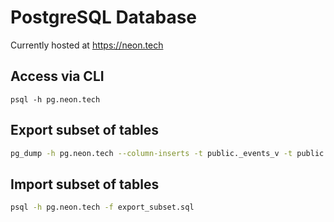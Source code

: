 # PostgreSQL Database

Currently hosted at https://neon.tech

## Access via CLI

`psql -h pg.neon.tech`

## Export subset of tables

```bash
pg_dump -h pg.neon.tech --column-inserts -t public._events_v -t public._events_v_rels -t public._pods_v -t public.events -t public.events_rels -t public.media -t public.pods -t public.pods_at_events -t public.users -t public.users_roles -f export_subset.sql
```

## Import subset of tables

```bash
psql -h pg.neon.tech -f export_subset.sql
```
